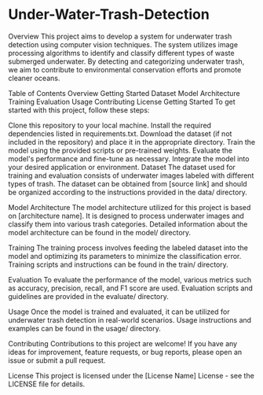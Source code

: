# Under-Water-Trash-Detection

Overview
This project aims to develop a system for underwater trash detection using computer vision techniques. The system utilizes image processing algorithms to identify and classify different types of waste submerged underwater. By detecting and categorizing underwater trash, we aim to contribute to environmental conservation efforts and promote cleaner oceans.

Table of Contents
Overview
Getting Started
Dataset
Model Architecture
Training
Evaluation
Usage
Contributing
License
Getting Started
To get started with this project, follow these steps:

Clone this repository to your local machine.
Install the required dependencies listed in requirements.txt.
Download the dataset (if not included in the repository) and place it in the appropriate directory.
Train the model using the provided scripts or pre-trained weights.
Evaluate the model's performance and fine-tune as necessary.
Integrate the model into your desired application or environment.
Dataset
The dataset used for training and evaluation consists of underwater images labeled with different types of trash. The dataset can be obtained from [source link] and should be organized according to the instructions provided in the data/ directory.

Model Architecture
The model architecture utilized for this project is based on [architecture name]. It is designed to process underwater images and classify them into various trash categories. Detailed information about the model architecture can be found in the model/ directory.

Training
The training process involves feeding the labeled dataset into the model and optimizing its parameters to minimize the classification error. Training scripts and instructions can be found in the train/ directory.

Evaluation
To evaluate the performance of the model, various metrics such as accuracy, precision, recall, and F1 score are used. Evaluation scripts and guidelines are provided in the evaluate/ directory.

Usage
Once the model is trained and evaluated, it can be utilized for underwater trash detection in real-world scenarios. Usage instructions and examples can be found in the usage/ directory.

Contributing
Contributions to this project are welcome! If you have any ideas for improvement, feature requests, or bug reports, please open an issue or submit a pull request.

License
This project is licensed under the [License Name] License - see the LICENSE file for details.
